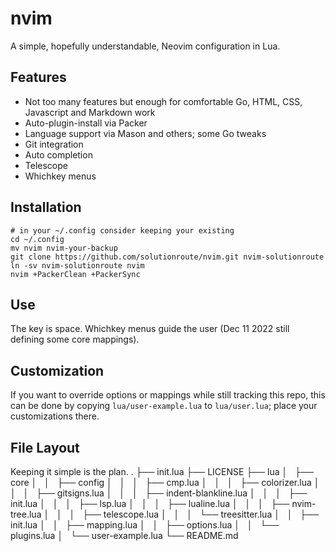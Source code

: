 # nvim
A simple, hopefully understandable, Neovim configuration in Lua.

## Features

- Not too many features but enough for comfortable Go, HTML, CSS, Javascript
  and Markdown work
- Auto-plugin-install via Packer
- Language support via Mason and others; some Go tweaks
- Git integration
- Auto completion
- Telescope
- Whichkey menus

## Installation

    # in your ~/.config consider keeping your existing
    cd ~/.config
    mv nvim nvim-your-backup
    git clone https://github.com/solutionroute/nvim.git nvim-solutionroute
    ln -sv nvim-solutionroute nvim
    nvim +PackerClean +PackerSync

## Use 

The <Leader> key is space. Whichkey menus guide the user (Dec 11 2022 still
defining some core mappings).

## Customization

If you want to override options or mappings while still tracking this repo,
this can be done by copying `lua/user-example.lua` to `lua/user.lua`; place
your customizations there.

## File Layout

Keeping it simple is the plan.
.
├── init.lua
├── LICENSE
├── lua
│   ├── core
│   │   ├── config
│   │   │   ├── cmp.lua
│   │   │   ├── colorizer.lua
│   │   │   ├── gitsigns.lua
│   │   │   ├── indent-blankline.lua
│   │   │   ├── init.lua
│   │   │   ├── lsp.lua
│   │   │   ├── lualine.lua
│   │   │   ├── nvim-tree.lua
│   │   │   ├── telescope.lua
│   │   │   └── treesitter.lua
│   │   ├── init.lua
│   │   ├── mapping.lua
│   │   ├── options.lua
│   │   └── plugins.lua
│   └── user-example.lua
└── README.md

